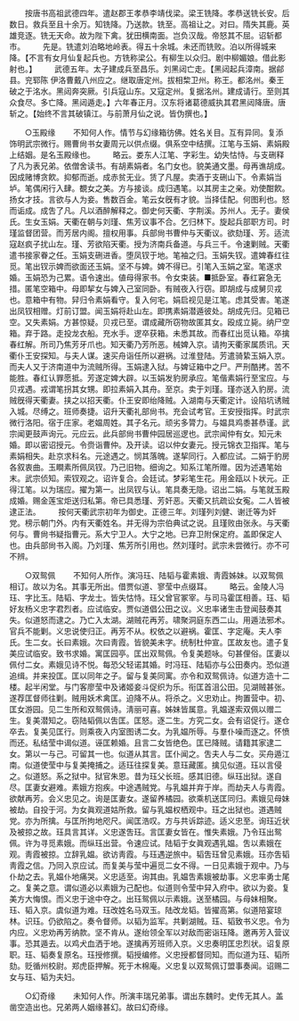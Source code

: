 <!-- { "loadSidebar": true } -->
　　按唐书高祖武德四年。遣赵郡王孝恭李靖伐梁。梁王铣降。孝恭送铣长安。后数日。救兵至且十余万。知铣降。乃送款。铣至。高祖让之。对曰。隋失其鹿。英雄竞逐。铣无天命。故为陛下禽。犹田横南面。岂负汉哉。帝怒其不屈。诏斩都市。 
　　先是。铣遣刘泊略地岭表。得五十余城。未还而铣败。泊以所得城来降。【不言有女月仙复起兵也。方铣称梁公。有柳生以众归。剧中柳媚娘。借此影射也。】 
　　武德五年。太子建成兵至昌乐。刘黑闼亡走。【黑闼起兵漳南。据鄃县。兖郓陈 伊洛曹戴八州应之。继取唐定州。拔相棃卫州。称王。都洺州。秦王破之于洺水。黑闼奔突厥。引兵寇山东。又寇定州。复据洺州。建成请行。至则其众食尽。多亡降。黑闼遁走。】六年春正月。汉东将诸葛德威执其君黑闼降唐。唐斩之。【始终不言其破镇江。与前萧月仙之说。皆伪撰也。】 


　　○玉殿缘 
　　不知何人作。情节与幻缘箱彷佛。姓名关目。互有异同。复添饰明武宗微行。赐曹尙书女妻周元以供点缀。俱系空中结撰。江笔与玉娟、素娟殿上结姻。是名玉殿缘也。 
　　略云。娄东人江笔、字彩生。幼失怙恃。与支硎释了凡为表兄弟。依僧舍读书。有胡素娟者。名门女也。貌美通文墨。母再谯胡成。因成赌博贪飮。抑郁而逝。成赤贫无业。赁了凡屋。卖酒于支硎山下。令素娟当垆。笔偶闲行入肆。覩女之美。方与接谈。成归遇笔。以其房主之亲。劝使酣飮。扬女才技。言欲与人为妾。售数百金。笔云女旣有才貌。当择佳配。何图利也。怒而诟成。成吿了凡。凡以酒醉解释之。御史何天衢、字荆溪。苏州人。无子。妻侯氏。生女玉娟。天衢在朝与刘瑾、焦芳议事不合。乞归林下。旋起兵部职方司。时瑾监督团营。而芳居内阁。擅权用事。兵部尙书曹仲与天衢议。欲劾瑾、芳。适流寇赵疯子扰山左。瑾、芳欲陷天衢。授为济南兵备道。与兵三千。令速剿贼。天衢遣书接家眷之任。玉娟支硎进香。堕凤钗于地。笔袖之归。玉娟失钗。遣婢春红往觅。笔出钗示婢而欲面还玉娟。坚不与婢。婢不得已。引笔入玉娟之室。笔遂求婚。玉娟恐为己累。语令速出。値母得家书。令女束装。■抵卧室。春红窘急无措。匿笔空箱中。母即挈女与婢入己室同卧。有贼夜入行窃。即胡成与成舅贝戎也。意箱中有物。舁归令素娟看守。复入何宅。娟启视见是江笔。虑其受害。笔遂出凤钗相赠。灯前订盟。闻玉娟将赴山左。即携素娟潜遁彼处。胡成先归。见箱已空。又失素娟。方甚惊疑。贝戎已至。谓成藏所窃物故匿其女。殴成立毙。纳尸空箱。弃于路。走投龙衣船。充水手。逻卒获箱。未悉其故。而春红出觅认箱。卒擒春红解。所司乃焦芳牙爪也。知天衢乃芳所恶。械婢入京。请拘天衢家属质讯。天衢仆王安探知。与夫人谋。速买舟诣任所以避祸。过淮登陆。芳遣骑絷玉娟入京。而夫人又于济南道中为流贼所得。玉娟逮入狱。与婢证箱中之尸。严刑酷拷。苦不能胜。春红认罪愿抵。芳遂定婢大辟。以玉娟发豹房承应。笔偕素娟行至宝应。与贝戎遇。戎谓笔拐其女甥。即拉素娟入其舟。至京。卖于刘瑾。瑾亦送入豹房。流贼旣得天衢妻。挟之以招天衢。仆王安即绐降贼。入湖南与天衢定计。设陷坑诱贼入城。尽缚之。班师奏捷。诏升天衢礼部尙书。充会试考官。王安授指挥。时武宗微行洛阳。宿于庄家。老媪周姓。其子名元。顽劣多膂力。与媪具鸡黍甚恭谨。武宗闻更鼓声询元。元应云。此兵部尙书曹仲园居巡逻也。武宗闻仲有女。知元未婚。即以密诏授元。令赍诣曹仲。及开读。诏以仲女妻元。授元锦衣卫指挥。笔与素娟相失。赴京求科名。元途遇之。悯其落魄。遂挈同行。入都应试。二娟于豹房各叙衷曲。玉瞷素所佩凤钗。乃己旧物。细询之。知系江笔所赠。因为述遇笔始末。武宗侦知。索钗观之。诏许复合。会廷试。梦彩笔生花。用金瓯以卜状元。正得江笔。以为瑞应。擢为第一。出凤钗与认。笔具奏无隐。诏出二娟。与笔就玉殿成婚。赐金莲宝炬送归私第。帝已具悉瑾、芳奸恶。天衢又抗疏讼女寃。二人皆被逮正法。 
　　按何天衢武宗初年为御史。正德三年。刘瑾列刘健、谢迁等为奸党。榜示朝门外。内有天衢姓名。并无得为宗伯典试之说。且瑾败由张永。与天衢何与。曹尙书疑指曹元。系大宁卫人。大宁之地。已弃卫附保定府。盖即保定人也。由兵部尙书入阁。乃刘瑾、焦芳所引用也。然刘瑾时。武宗未尝微行。亦不可不辨。 


　　○双鸳佩 
　　不知何人所作。演冯珏、陆韬与霍素娥、靑霞姊妹。以双鸳佩相订。故以为名。其事无所出。借贾似道、寥莹中点缀耳。 
　　略云。金陵人冯珏、字比玉。陆韬、字龙士。皆失怙恃。珏父曾官冢宰。与司马霍匡相善。珏、韬好友杨义忠字君烈者。应试临安。贾似道倡公田之议。义忠率诸生击登闻鼓奏其失。似道怒而逮之。乃亡入太湖。湖贼花再芳。啸聚洞庭东西二山。用遁法邪术。官兵不能剿。义忠说使归正。再芳不从。权依之以避祸。霍匡、字定庵。夫人李氏。生二女。长曰素娥。次曰靑霞。皆貌美未字。统制杜仲宣。匡故友也。遣子复美应试临安。致书求婚。寓匡园亭。匡出双鸳佩。令复美题咏。句甚俚俗。匡妻以佩付二女。素娥见诗不悦。每恐父轻诺其婚。时冯珏、陆韬亦与公田奏内。恐似道追缉。并来投匡。匡以同年之子。留与复美同寓。亦令和双鸳佩诗。似道方造十二楼。起半闲堂。与门客廖莹中及诸姬妾斗促织为乐。衔匡首沮公田。见湖贼甚张。遂荐匡督师往剿。贼用妖术禽匡。迫降不从。将杀之。义忠劝止。拘置营中。初、匡女游园。见二生所和双鸳佩诗。淸丽可喜。姊妹皆属意。乳媪遂索双佩以赠二生。复美潜知之。窃陆韬佩以吿匡。匡怒。逐二生。方究二女。会有诏促行。遂仓卒去。复美见匡行。则乘夜入内室图诱二女。为乳媪所辱。与羣仆噪而逐之。怀愤而还。私结莹中谒似道。诬匡赖婚。且言二女皆绝色。匡已降贼。请籍其家逮二女。第以一与己。可留其一也。似道从其言。匡仆闻之。吿夫人与二女。买舟遁江南。似道使莹中与复美掩捕之。适珏往探复美。意珏藏匿。擒见似道。珏以言侵之。似道怒。系之狱中。狱官朱恩。昔为珏父长班。感其旧德。纵珏出狱。遂自尽。匡妻女避难。素娥方抱疾。中途遇贼党。与乳媪并弃于岸。而劫夫人与靑霞。欲献再芳。会义忠见之。询是匡妻女。遂留养橘园。欲乘机送匡同归。素娥见母妹被劫。自投于河。为女眞观道姑所救。留与乳媪权栖观中。珏之出狱也。道遇贼党。亦为所擒。与匡所拘地咫尺。闻匡浩叹。方与共诉踪迹。适义忠至。询珏近状及被掠之故。珏具言其详。义忠遂吿珏。言匡妻女皆在。惟失素娥。乃令珏出鸳佩。许为寻觅素娥。而纵珏出营。令速应试。陆韬于女眞观遇乳媪。吿以素娥在观。靑霞被掠。立辞乳媪。欲访靑霞。与珏遇逆旅中。韬吿珏曾见素娥。珏亦吿韬靑霞之信。乃同入京应试。而复美与莹中遍觅二女不得。一日见素娥于观中。乃与仆劫之去。乳媪仆地痛哭。义忠适至。询其由。乳媪吿素娥被劫事。义忠率勇士尾之。复美之意。谓似道必以素娥为己配也。似道则令莹中舁入府中。欲以为妾。复美方大悔恨。而义忠于途中夺之。出珏鸳佩以示素娥。送至橘园。与母妹相聚。珏、韬入京。虞似道为难。珏改姓名马双玉。陆改龙韬。皆擢高第。似道陪宴琼林。识珏。仍欲陷之。奏令督师。以韬为监军。共剿湖贼。珏、韬致书义忠。令为内应。义忠劝再芳纳款。坚不肯从。遂绐领全军以对敌而密诣珏降。邀再芳入营议事。恐其遁去。以鸡犬血洒于地。遂擒再芳班师入京。义忠奏明匡忠烈状。诏复原职。珏、韬奏复原名。珏授修撰。韬授编修。义忠授都督同知。而似道为珏、韬所劾。贬循州校尉。郑虎臣押解。死于木棉庵。义忠复以双鸳佩订盟事奏闻。诏赐二女与珏、韬为夫妇。 


　　○幻奇缘 
　　未知何人作。所演丰瑞兄弟事。谓出东魏时。史传无其人。盖凿空造出也。兄弟两人姻缘甚幻。故曰幻奇缘。 
